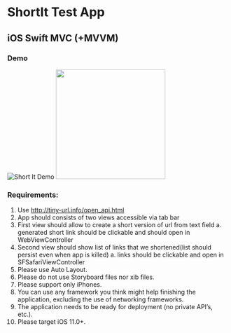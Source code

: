 # ShortIt Test App

## iOS Swift MVC (+MVVM)

### Demo
![Short It Demo](gif/shortitdemo.gif)
<img src="gif/shortitdemo.gif" style="width: 250px;" />

### Requirements:
1. Use ​http://tiny-url.info/open_api.html​
2. App should consists of two views accessible via tab bar
3. First view should allow to create a short version of url from text field
a. generated short link should be clickable and should open in WebViewController
4. Second view should show list of links that we shortened(list should persist even when app is killed)
a. links should be clickable and open in SFSafariViewController
5. Please use Auto Layout.
6. Please do not use Storyboard files nor xib files.
7. Please support only iPhones.
8. You can use any framework you think might help
finishing the application, excluding the use of networking frameworks.
9. The application needs to be ready for deployment (no private API’s, etc.).
10. Please target iOS 11.0+.

